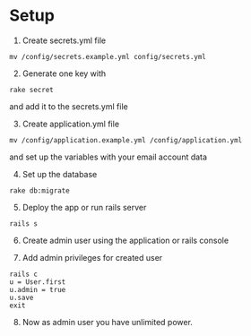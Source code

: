 # Setup
1. Create secrets.yml file
```
mv /config/secrets.example.yml config/secrets.yml
```

2. Generate one key with
```
rake secret
```
and add it to the secrets.yml file

3. Create application.yml file
```
mv /config/application.example.yml /config/application.yml
```
and set up the variables with your email account data

4. Set up the database
```
rake db:migrate
```

5. Deploy the app or run rails server
```
rails s
```

6. Create admin user using the application or rails console

7. Add admin privileges for created user
```
rails c
u = User.first
u.admin = true
u.save
exit
```

8. Now as admin user you have unlimited power.
